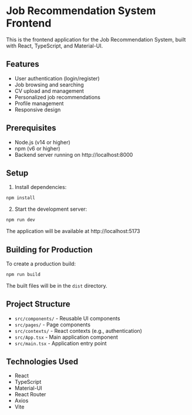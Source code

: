 # Job Recommendation System Frontend

This is the frontend application for the Job Recommendation System, built with React, TypeScript, and Material-UI.

## Features

- User authentication (login/register)
- Job browsing and searching
- CV upload and management
- Personalized job recommendations
- Profile management
- Responsive design

## Prerequisites

- Node.js (v14 or higher)
- npm (v6 or higher)
- Backend server running on http://localhost:8000

## Setup

1. Install dependencies:
```bash
npm install
```

2. Start the development server:
```bash
npm run dev
```

The application will be available at http://localhost:5173

## Building for Production

To create a production build:

```bash
npm run build
```

The built files will be in the `dist` directory.

## Project Structure

- `src/components/` - Reusable UI components
- `src/pages/` - Page components
- `src/contexts/` - React contexts (e.g., authentication)
- `src/App.tsx` - Main application component
- `src/main.tsx` - Application entry point

## Technologies Used

- React
- TypeScript
- Material-UI
- React Router
- Axios
- Vite
